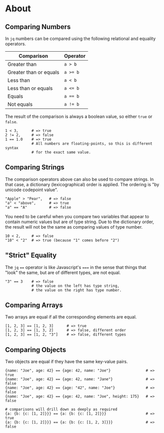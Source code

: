 # About

## Comparing Numbers

In `jq` numbers can be compared using the following relational and equality operators.

| Comparison             | Operator  |
| ---------------------- | --------- |
| Greater than           | `a > b`   |
| Greater than or equals | `a >= b`  |
| Less than              | `a < b`   |
| Less than or equals    | `a <= b`  |
| Equals                 | `a == b`  |
| Not equals             | `a != b`  |

The result of the comparison is always a boolean value, so either `true` or `false`.

```jq
1 < 3,      # => true
2 != 2,     # => false
1 == 1.0    # => true
            # All numbers are floating-points, so this is different syntax
            # for the exact same value.
```

## Comparing Strings

The comparison operators above can also be used to compare strings.
In that case, a dictionary (lexicographical) order is applied.
The ordering is "by unicode codepoint value".

```jq
"Apple" > "Pear",   # => false
"a" < "above",      # => true
"a" == "A"          # => false
```

You need to be careful when you compare two variables that appear to contain numeric values but are of type string.
Due to the dictionary order, the result will not be the same as comparing values of type number.

```jq
10 < 2,     # => false
"10" < "2"  # => true (because "1" comes before "2")
```

## "Strict" Equality

The `jq` `==` operator is like Javascript's `===` in the sense that things that "look" the same, but are of different types, are not equal.

```jq
"3" == 3    # => false
            # the value on the left has type string,
            # the value on the right has type number.
```

## Comparing Arrays

Two arrays are equal if all the corresponding elements are equal.

```jq
[1, 2, 3] == [1, 2, 3]      # => true
[1, 2, 3] == [1, 3, 2]      # => false, different order
[1, 2, 3] == [1, 2, "3"]    # => false, different types
```

## Comparing Objects

Two objects are equal if they have the same key-value pairs.

```jq
{name: "Joe", age: 42} == {age: 42, name: "Joe"}                # => true
{name: "Joe", age: 42} == {age: 42, name: "Jane"}               # => false
{name: "Joe", age: 42} == {age: "42", name: "Joe"}              # => false
{name: "Joe", age: 42} == {age: 42, name: "Joe", height: 175}   # => false

# comparisons will drill down as deeply as required
{a: {b: {c: [1, 2]}}} == {a: {b: {c: [1, 2]}}}                  # => true
{a: {b: {c: [1, 2]}}} == {a: {b: {c: [1, 2, 3]}}}               # => false
```
